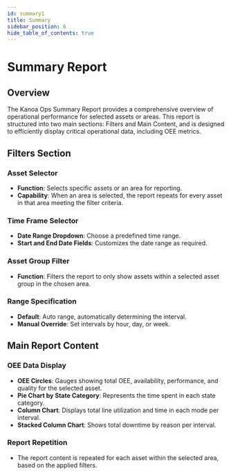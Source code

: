 ```yaml
---
id: summary1
title: Summary
sidebar_position: 6
hide_table_of_contents: true
---
```


# Summary Report

## Overview

The Kanoa Ops Summary Report provides a comprehensive overview of operational performance for selected assets or areas. This report is structured into two main sections: Filters and Main Content, and is designed to efficiently display critical operational data, including OEE metrics.

## Filters Section

### Asset Selector
- **Function**: Selects specific assets or an area for reporting.
- **Capability**: When an area is selected, the report repeats for every asset in that area meeting the filter criteria.

### Time Frame Selector
- **Date Range Dropdown**: Choose a predefined time range.
- **Start and End Date Fields**: Customizes the date range as required.

### Asset Group Filter
- **Function**: Filters the report to only show assets within a selected asset group in the chosen area.

### Range Specification
- **Default**: Auto range, automatically determining the interval.
- **Manual Override**: Set intervals by hour, day, or week.

## Main Report Content

### OEE Data Display
- **OEE Circles**: Gauges showing total OEE, availability, performance, and quality for the selected asset.
- **Pie Chart by State Category**: Represents the time spent in each state category.
- **Column Chart**: Displays total line utilization and time in each mode per interval.
- **Stacked Column Chart**: Shows total downtime by reason per interval.

### Report Repetition
- The report content is repeated for each asset within the selected area, based on the applied filters.



